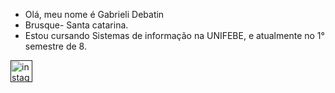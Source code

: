  - Olá, meu nome é Gabrieli Debatin <br>
 -  Brusque- Santa catarina.<br>
-  Estou cursando Sistemas de informação na UNIFEBE, e atualmente no 1° semestre de 8.<br>
 <div align="left">
  <a href="" target="_blank">
    <img src="https://img.shields.io/static/v1?message=Instagram&logo=instagram&label=&color=E4405F&logoColor=white&labelColor=&style=for-the-badge" height="35" alt="instagram logo"  />
  </a>
</div>

